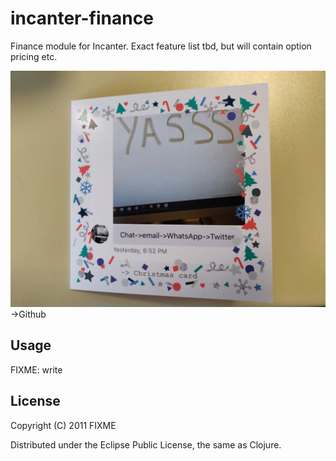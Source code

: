 # incanter-finance

Finance module for Incanter. Exact feature list tbd, but will contain option pricing etc.

![](resources/diagram.jpg?raw=true)
->Github

## Usage

FIXME: write

## License

Copyright (C) 2011 FIXME

Distributed under the Eclipse Public License, the same as Clojure.
